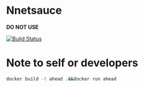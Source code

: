 # Nnetsauce

**DO NOT USE**

[![Build Status](https://github.com/thierrymoudiki/Nnetsauce.jl/actions/workflows/CI.yml/badge.svg?branch=main)](https://github.com/thierrymoudiki/Nnetsauce.jl/actions/workflows/CI.yml?query=branch%3Amain)

# Note to self or developers 

```bash
docker build -t ahead .&&docker run ahead 
```